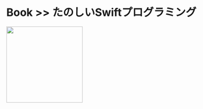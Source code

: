 # Book >> たのしいSwiftプログラミング

<img src="https://cover.openbd.jp/9784861009495.jpg" style="width: 200px"/>
